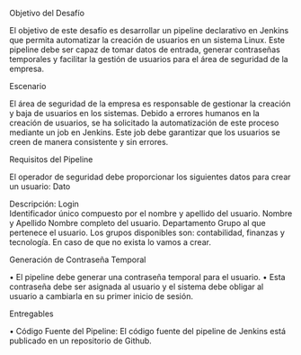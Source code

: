 Objetivo del Desafío

El objetivo de este desafío es desarrollar un pipeline declarativo en Jenkins que permita automatizar la creación de usuarios en un sistema Linux. Este pipeline debe ser capaz de tomar datos de entrada, generar contraseñas temporales y facilitar la gestión de usuarios para el área de seguridad de la empresa.

Escenario

El área de seguridad de la empresa es responsable de gestionar la creación y baja de usuarios en los sistemas. Debido a errores humanos en la creación de usuarios, se ha solicitado la automatización de este proceso mediante un job en Jenkins. Este job debe garantizar que los usuarios se creen de manera consistente y sin errores.

Requisitos del Pipeline

El operador de seguridad debe proporcionar los siguientes datos para crear un usuario:
Dato	                

Descripción: 
Login	                
Identificador único compuesto por el nombre y apellido del usuario.
Nombre y Apellido	Nombre completo del usuario.
Departamento	        Grupo al que pertenece el usuario. Los grupos disponibles son: contabilidad, finanzas y tecnología. En caso de que no exista lo vamos a crear. 

Generación de Contraseña Temporal

•	El pipeline debe generar una contraseña temporal para el usuario.
•	Esta contraseña debe ser asignada al usuario y el sistema debe obligar al usuario a cambiarla en su primer inicio de sesión.

Entregables

•	Código Fuente del Pipeline:
El código fuente del pipeline de Jenkins está publicado en un repositorio de Github.
